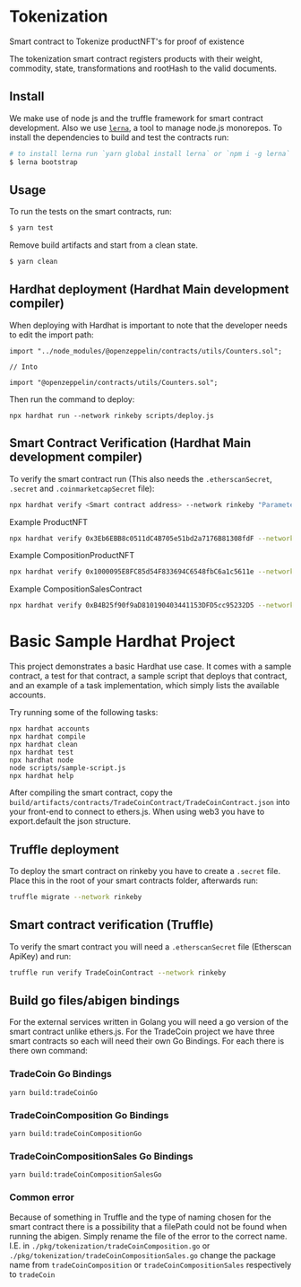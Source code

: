 # Tokenization
Smart contract to Tokenize productNFT's for proof of existence

The tokenization smart contract registers products with their weight, commodity, state,
transformations and rootHash to the valid documents.

## Install

We make use of node js and the truffle framework for smart contract
development. Also we use [`lerna`](https://github.com/lerna/lerna), a tool to
manage node.js monorepos. To install the dependencies to build and test the contracts run:

```sh
# to install lerna run `yarn global install lerna` or `npm i -g lerna`
$ lerna bootstrap
```

## Usage
To run the tests on the smart contracts, run:

```sh
$ yarn test
```

Remove build artifacts and start from a clean state. 

```sh
$ yarn clean
```

## Hardhat deployment (Hardhat Main development compiler)
When deploying with Hardhat is important to note that the developer needs to
edit the import path:

```solidity
import "../node_modules/@openzeppelin/contracts/utils/Counters.sol";

// Into

import "@openzeppelin/contracts/utils/Counters.sol";
```

Then run the command to deploy:
```
npx hardhat run --network rinkeby scripts/deploy.js
```

## Smart Contract Verification (Hardhat Main development compiler)
To verify the smart contract run (This also needs the `.etherscanSecret`, `.secret` and `.coinmarketcapSecret` file):

```sh
npx hardhat verify <Smart contract address> --network rinkeby "Parameter 1(NFT Name)" "Parameter 2(NFT symbol)"
```

Example ProductNFT
```sh
npx hardhat verify 0x3Eb6EBB8c0511dC4B705e51bd2a7176B81308fdF --network rinkeby "ProductNFT" "PNFT"
```

Example CompositionProductNFT
```sh
npx hardhat verify 0x1000095E8FC85d54F833694C6548fbC6a1c5611e --network rinkeby "CompositionProductNFT" "CPNFT" 0x3Eb6EBB8c0511dC4B705e51bd2a7176B81308fdF
```

Example CompositionSalesContract
```sh
npx hardhat verify 0xB4B25f90f9aD810190403441153DFD5cc95232D5 --network rinkeby 0x1000095E8FC85d54F833694C6548fbC6a1c5611e
```

# Basic Sample Hardhat Project

This project demonstrates a basic Hardhat use case. It comes with a sample contract, a test for that contract, a sample script that deploys that contract, and an example of a task implementation, which simply lists the available accounts.

Try running some of the following tasks:

```shell
npx hardhat accounts
npx hardhat compile
npx hardhat clean
npx hardhat test
npx hardhat node
node scripts/sample-script.js
npx hardhat help
```

After compiling the smart contract, copy the `build/artifacts/contracts/TradeCoinContract/TradeCoinContract.json` into your front-end to connect to ethers.js. When using web3 you have to export.default the json structure.

## Truffle deployment
To deploy the smart contract on rinkeby you have to create a `.secret` file.
Place this in the root of your smart contracts folder, afterwards run:

```sh
truffle migrate --network rinkeby
```

## Smart contract verification (Truffle)
To verify the smart contract you will need a `.etherscanSecret` file (Etherscan ApiKey) and run:

```sh
truffle run verify TradeCoinContract --network rinkeby
```


## Build go files/abigen bindings
For the external services written in Golang you will need a go version of the smart contract unlike ethers.js.
For the TradeCoin project we have three smart contracts so each will need their own Go Bindings.
For each there is there own command:

### TradeCoin Go Bindings
```
yarn build:tradeCoinGo
```

### TradeCoinComposition Go Bindings
```
yarn build:tradeCoinCompositionGo
```

### TradeCoinCompositionSales Go Bindings
```
yarn build:tradeCoinCompositionSalesGo
```

### Common error
Because of something in Truffle and the type of naming chosen for the smart contract there is a possibility that a filePath could not be found when running the abigen. Simply rename the file of the error to the correct name.
I.E. in `./pkg/tokenization/tradeCoinComposition.go` or `./pkg/tokenization/tradeCoinCompositionSales.go` change the package name from `tradeCoinComposition` or `tradeCoinCompositionSales` respectively to `tradeCoin`